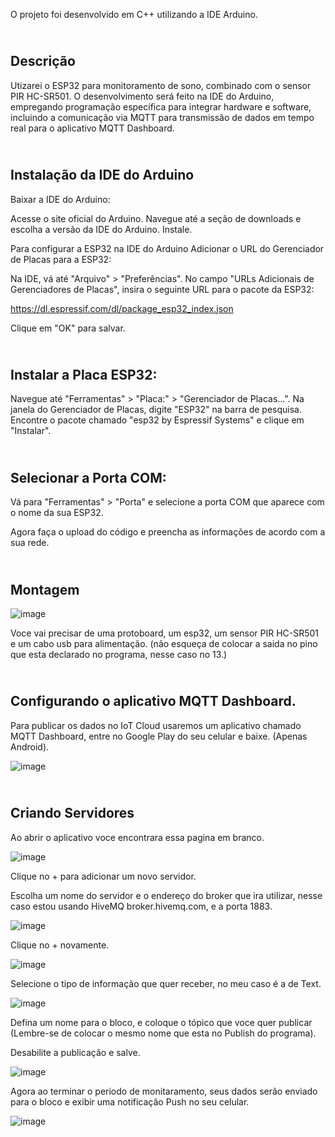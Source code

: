 O projeto foi desenvolvido em C++ utilizando a IDE Arduino.


## <br> Descrição
Utizarei o ESP32 para monitoramento de sono, combinado com o sensor PIR HC-SR501. O desenvolvimento será feito na IDE do Arduino, empregando programação específica para integrar hardware e software, incluindo a comunicação via MQTT para transmissão de dados em tempo real para o aplicativo MQTT Dashboard.


## <br> Instalação da IDE do Arduino
Baixar a IDE do Arduino:

Acesse o site oficial do Arduino. Navegue até a seção de downloads e escolha a versão da IDE do Arduino.
Instale.


Para configurar a ESP32 na IDE do Arduino Adicionar o URL do Gerenciador de Placas para a ESP32:

Na IDE, vá até "Arquivo" > "Preferências". No campo "URLs Adicionais de Gerenciadores de Placas", insira o seguinte URL para o pacote da ESP32:

https://dl.espressif.com/dl/package_esp32_index.json

Clique em "OK" para salvar.

## <br> Instalar a Placa ESP32:

Navegue até "Ferramentas" > "Placa:" > "Gerenciador de Placas...".
Na janela do Gerenciador de Placas, digite "ESP32" na barra de pesquisa.
Encontre o pacote chamado "esp32 by Espressif Systems" e clique em "Instalar".

## <br> Selecionar a Porta COM:

Vá para "Ferramentas" > "Porta" e selecione a porta COM que aparece com o nome da sua ESP32.

Agora faça o upload do código e preencha as informações de acordo com a sua rede.

## <br> Montagem 
![image](https://github.com/jeamf/MonitorSono-IoT/assets/99516393/a5b2d8a8-3020-4bab-a99d-2535d227ab69)

Voce vai precisar de uma protoboard, um esp32, um sensor PIR HC-SR501 e um cabo usb para alimentação.
(não esqueça de colocar a saida no pino que esta declarado no programa, nesse caso no 13.)

## <br> Configurando o aplicativo MQTT Dashboard.

Para publicar os dados no IoT Cloud usaremos um aplicativo chamado MQTT Dashboard, entre no Google Play do seu celular e baixe.
(Apenas Android).

![image](https://github.com/jeamf/MonitorSono-IoT/assets/99516393/72d7ad51-a825-4b4b-96ab-44bebcc69a9e)

## <br> Criando Servidores

Ao abrir o aplicativo voce encontrara essa pagina em branco.

![image](https://github.com/jeamf/MonitorSono-IoT/assets/99516393/0897ebc7-af35-457e-b5a6-21b80a1e0b68)

Clique no + para adicionar um novo servidor.

Escolha um nome do servidor e o endereço do broker que ira utilizar, nesse caso estou usando HiveMQ broker.hivemq.com, e a porta 1883.

![image](https://github.com/jeamf/MonitorSono-IoT/assets/99516393/568b4316-2a1c-4cb0-bb1d-d815f341ba7d)

Clique no + novamente.

![image](https://github.com/jeamf/MonitorSono-IoT/assets/99516393/a477c07a-fa7c-41d1-a0aa-f662d1334b14)

Selecione o tipo de informação que quer receber, no meu caso é a de Text.

![image](https://github.com/jeamf/MonitorSono-IoT/assets/99516393/1adfb566-5acb-4265-bee6-443b8613afb1)


Defina um nome para o bloco, e coloque o tópico que voce quer publicar (Lembre-se de colocar o mesmo nome que esta no Publish do programa).

Desabilite a publicação e salve.

![image](https://github.com/jeamf/MonitorSono-IoT/assets/99516393/5c3c776e-08f8-4c1a-a298-01c8bc62d82f)


Agora ao terminar o periodo de monitaramento, seus dados serão enviado para o bloco e exibir uma notificação Push no seu celular.

![image](https://github.com/jeamf/MonitorSono-IoT/assets/99516393/2173e827-1c3a-4f2b-9d33-2d1163edabaa)








